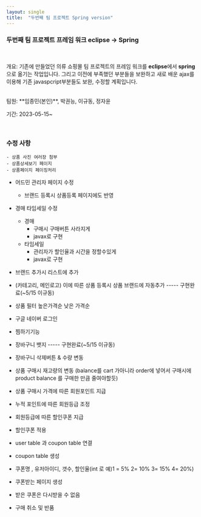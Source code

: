 ```yaml
---
layout: single
title:  "두번째 팀 프로젝트 Spring version"
---
```

### 두번째 팀 프로젝트 프레임 워크 eclipse -> Spring

<br>

개요: 기존에 만들었던 의류 쇼핑몰 팀 프로젝트의 프레임 워크를 **eclipse**에서 **spring**으로 옮기는 작업입니다. 그리고 이전에 부족했던 부분들을 보완하고 새로 배운 ajax를 이용해 기존 javaspcript부분들도 보완, 수정할 계획입니다.

<br>
팀원: **임종민(본인)**, 박권능, 이규동, 정자윤

<br>

기간: 2023-05-15~

<br>

### **수정 사항**

    - 상품 사진 여러장 첨부
    - 상품상세보기 페이지
    - 상품페이지 페이징처리

- 어드민 관리자 페이지 수정      
    - 브랜드 등록시 상품등록 페이지에도 반영         

- 경매 타임세일 수정
    - 경매 
      - 구매시 구매버튼 사라지게
      - javax로 구현
    - 타임세일 
      - 관리자가 할인율과 시간을 정할수있게
      - javax로 구현


- 브랜드 추가시 리스트에 추가
- (카테고리, 메인로고) 이에 따른 상품 등록시 상품 브랜드에 자동추가  ----- 구현완료(~5/15 이규동)

- 상품 필터 높은가격순 낮은 가격순 

- 구글 네이버 로그인 

- 찜하기기능

- 장바구니 뱃지  ----- 구현완료(~5/15 이규동)

- 장바구니 삭제버튼 & 수량 변동

- 상품 구매시 재고량의 변동 (balance를 cart 가아니라 order에 넣어서 구매시에 product balance 를 구매한 만큼 줄여야할듯)

- 상품 구매시 가격에 따른 회원포인트 지급
- 누적 포인트에 따른 회원등급 조정
- 회원등급에 따른 할인쿠폰 지급
- 할인쿠폰 적용
- user table 과 coupon table 연결
- coupon table 생성
- 쿠폰명 , 유저아이디, 갯수, 할인율(int 로 예)1 = 5% 2= 10% 3= 15% 4= 20%)

- 쿠폰받는 페이지 생성
- 받은 쿠폰은 다시받을 수 없음

- 구매 취소 및 반품
